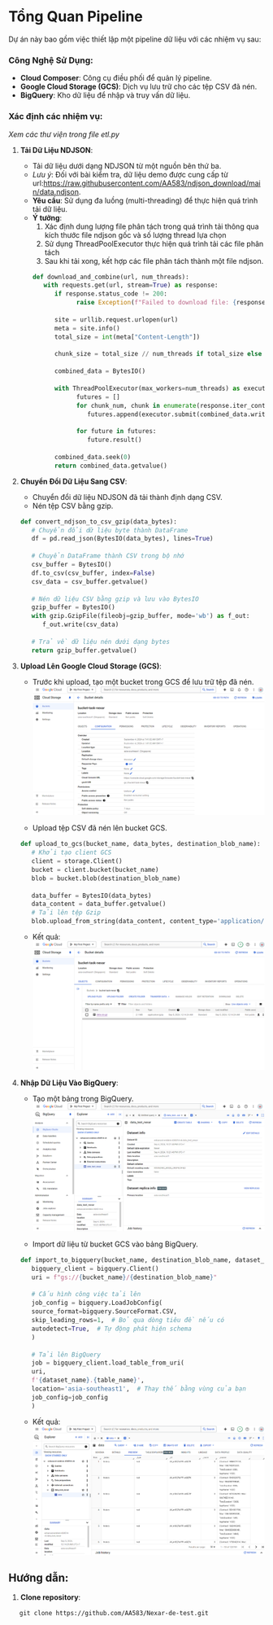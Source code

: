 # Tổng Quan Pipeline

Dự án này bao gồm việc thiết lập một pipeline dữ liệu với các nhiệm vụ sau:

### Công Nghệ Sử Dụng:
- **Cloud Composer**: Công cụ điều phối để quản lý pipeline.
- **Google Cloud Storage (GCS)**: Dịch vụ lưu trữ cho các tệp CSV đã nén.
- **BigQuery**: Kho dữ liệu để nhập và truy vấn dữ liệu.

### Xác định các nhiệm vụ:
*Xem các thư viện trong file etl.py*

1. **Tải Dữ Liệu NDJSON**:  
   - Tải dữ liệu dưới dạng NDJSON từ một nguồn bên thứ ba. 
   - *Lưu ý*: Đối với bài kiểm tra, dữ liệu demo được cung cấp từ url:https://raw.githubusercontent.com/AA583/ndjson_download/main/data.ndjson.  
   - **Yêu cầu**: Sử dụng đa luồng (multi-threading) để thực hiện quá trình tải dữ liệu.
   - **Ý tưởng**: 
      1. Xác định dung lượng file phân tách trong quá trình tải thông qua kích thước file ndjson gốc và số lượng thread lựa chọn
      2. Sử dụng ThreadPoolExecutor thực hiện quá trình tải các file phân tách
      3. Sau khi tải xong, kết hợp các file phân tách thành một file ndjson.
      ```py
      def download_and_combine(url, num_threads):
         with requests.get(url, stream=True) as response:
            if response.status_code != 200:
                  raise Exception(f"Failed to download file: {response.status_code}")

            site = urllib.request.urlopen(url)
            meta = site.info()
            total_size = int(meta["Content-Length"])

            chunk_size = total_size // num_threads if total_size else 1024 * 1024 

            combined_data = BytesIO()

            with ThreadPoolExecutor(max_workers=num_threads) as executor:
                  futures = []
                  for chunk_num, chunk in enumerate(response.iter_content(chunk_size), start=1):
                     futures.append(executor.submit(combined_data.write, chunk))

                  for future in futures:
                     future.result()
                     
            combined_data.seek(0)
            return combined_data.getvalue()
      ```

2. **Chuyển Đổi Dữ Liệu Sang CSV**:  
   - Chuyển đổi dữ liệu NDJSON đã tải thành định dạng CSV. 
   - Nén tệp CSV bằng gzip.
   ```py
   def convert_ndjson_to_csv_gzip(data_bytes):
      # Chuyển đổi dữ liệu byte thành DataFrame
      df = pd.read_json(BytesIO(data_bytes), lines=True)

      # Chuyển DataFrame thành CSV trong bộ nhớ
      csv_buffer = BytesIO()
      df.to_csv(csv_buffer, index=False)
      csv_data = csv_buffer.getvalue()

      # Nén dữ liệu CSV bằng gzip và lưu vào BytesIO
      gzip_buffer = BytesIO()
      with gzip.GzipFile(fileobj=gzip_buffer, mode='wb') as f_out:
         f_out.write(csv_data)
      
      # Trả về dữ liệu nén dưới dạng bytes
      return gzip_buffer.getvalue()
   ```

3. **Upload Lên Google Cloud Storage (GCS)**:  
   - Trước khi upload, tạo một bucket trong GCS để lưu trữ tệp đã nén.
   !["create bucket cloud storage](image/Create_bucket_cloud_storage.png)

   - Upload tệp CSV đã nén lên bucket GCS.
   ```py
   def upload_to_gcs(bucket_name, data_bytes, destination_blob_name):
      # Khởi tạo client GCS
      client = storage.Client()
      bucket = client.bucket(bucket_name)
      blob = bucket.blob(destination_blob_name)

      data_buffer = BytesIO(data_bytes)
      data_content = data_buffer.getvalue()
      # Tải lên tệp Gzip
      blob.upload_from_string(data_content, content_type='application/gzip')
   ```

   - Kết quả: 
   !["Kết quả upload GCS"](image/output_upload_storage.png)

4. **Nhập Dữ Liệu Vào BigQuery**:
   - Tạo một bảng trong BigQuery.
   !["create table bigquery](image/create_table_BigQuery.png)

   - Import dữ liệu từ bucket GCS vào bảng BigQuery.
   ```py
   def import_to_bigquery(bucket_name, destination_blob_name, dataset_name, table_name):
      bigquery_client = bigquery.Client()
      uri = f"gs://{bucket_name}/{destination_blob_name}"

      # Cấu hình công việc tải lên
      job_config = bigquery.LoadJobConfig(
      source_format=bigquery.SourceFormat.CSV,
      skip_leading_rows=1,  # Bỏ qua dòng tiêu đề nếu có
      autodetect=True,  # Tự động phát hiện schema
      )

      # Tải lên BigQuery
      job = bigquery_client.load_table_from_uri(
      uri,
      f'{dataset_name}.{table_name}',
      location='asia-southeast1',  # Thay thế bằng vùng của bạn
      job_config=job_config
      )
   ```

   - Kết quả:
   !["Kết quả nhập import to BigQuery"](image/output_import_bigquery.png)

## Hướng dẫn:

1. **Clone repository**:
```console
   git clone https://github.com/AA583/Nexar-de-test.git      
```
